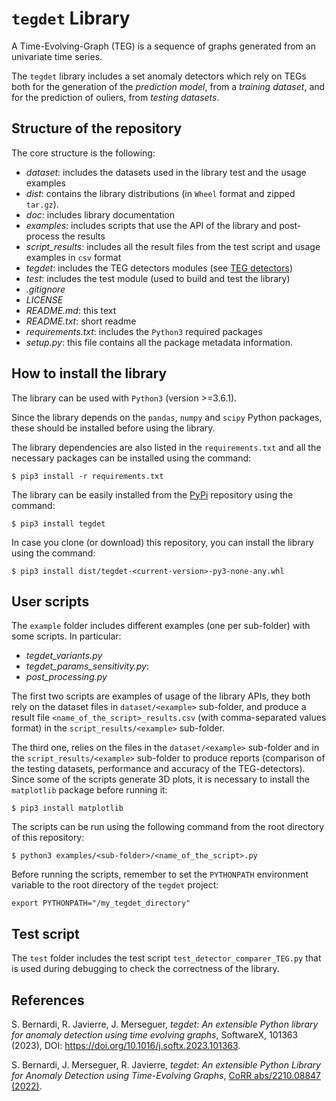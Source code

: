 # ```tegdet``` Library 
A Time-Evolving-Graph (TEG) is a sequence of graphs generated from an univariate time series.

The ```tegdet``` library includes a set anomaly detectors which rely on TEGs both for the generation of the *prediction model*, 
from a *training dataset*, and for the prediction of ouliers, from  *testing datasets*.


## Structure of the repository
The core structure is the following:
- *dataset*: includes the datasets used in the library test and the usage examples
- *dist*: contains the library distributions (in ```Wheel``` format and zipped ```tar.gz```). 
- *doc*: includes library documentation
- *examples*: includes scripts that use the API of the library and post-process the results
- *script_results*: includes all the result files from the test script and usage examples in ```csv``` format
- *tegdet*: includes the TEG detectors modules (see [TEG detectors](https://github.com/DiasporeUnizar/TEG/blob/master/doc/TEGdetectors.md))
- *test*: includes the test module (used to build and test the library)
- *.gitignore*
- *LICENSE*
- *README.md*: this text 
- *README.txt*: short readme
- *requirements.txt*: includes the ```Python3``` required packages 
- *setup.py*:  this file contains all the package metadata information. 
 
## How to install the library
The library can be used with ```Python3``` (version >=3.6.1).

Since the library depends on the ```pandas```, ```numpy``` and ```scipy```  Python packages, these 
should be installed before using the library.

The library dependencies are also listed in the ```requirements.txt``` and  all the necessary packages can be installed using the command:

```$ pip3 install -r requirements.txt```

The library can be easily installed from the [PyPi](https://pypi.org/project/tegdet/) repository using the command:

```$ pip3 install tegdet``` 

In case you clone (or download) this repository, you can install the library using the command:

```$ pip3 install dist/tegdet-<current-version>-py3-none-any.whl```


## User scripts
The ```example``` folder includes different examples (one per sub-folder) with some scripts. In particular:
 
- *tegdet_variants.py*
- *tegdet_params_sensitivity.py*: 
- *post_processing.py*

The first two scripts are examples of usage of the library APIs, they both rely on the dataset files in ```dataset/<example>``` sub-folder, 
and produce a result file ```<name_of_the_script>_results.csv``` (with comma-separated values format) in the ```script_results/<example>``` sub-folder.

The third one, relies on the files in the ```dataset/<example>```  sub-folder and in the ```script_results/<example>``` sub-folder 
to produce reports (comparison of the testing datasets, performance and  accuracy of the TEG-detectors).
Since some of the scripts generate 3D plots, it is necessary to install the ```matplotlib``` package before running it:

```$ pip3 install matplotlib```

The scripts can be run using the following command from the root directory of this repository:

```$ python3 examples/<sub-folder>/<name_of_the_script>.py```

Before running the scripts, remember to set the ```PYTHONPATH``` environment variable to the root directory of the ```tegdet``` project:

```export PYTHONPATH="/my_tegdet_directory"```

## Test script
The ```test``` folder  includes the test script ```test_detector_comparer_TEG.py``` that is used during debugging to check the correctness of the library. 

## References
S. Bernardi, R. Javierre, J. Merseguer, *tegdet: An extensible Python library for anomaly detection using time evolving graphs*, SoftwareX, 101363 (2023), DOI: https://doi.org/10.1016/j.softx.2023.101363.

S. Bernardi, J. Merseguer, R. Javierre, *tegdet: An extensible Python Library for Anomaly Detection using Time-Evolving Graphs*, 
[CoRR abs/2210.08847 (2022)](https://arxiv.org/abs/2210.08847).
